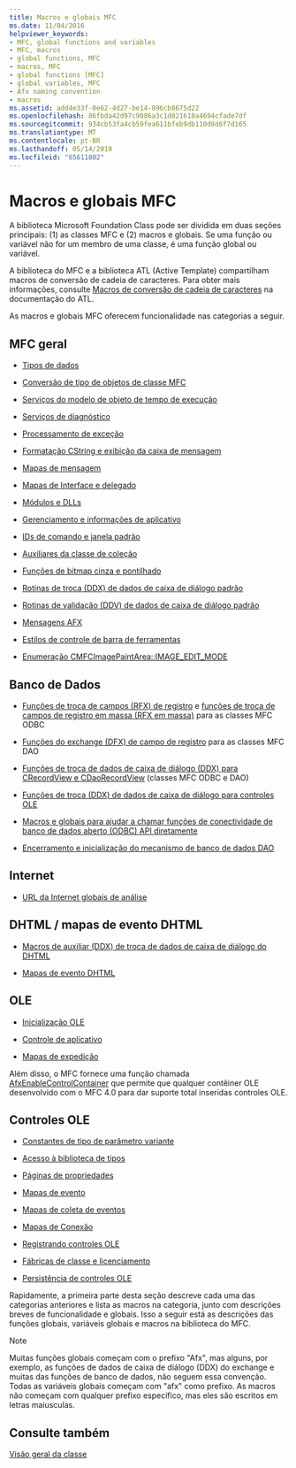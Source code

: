 ```yaml
---
title: Macros e globais MFC
ms.date: 11/04/2016
helpviewer_keywords:
- MFC, global functions and variables
- MFC, macros
- global functions, MFC
- macros, MFC
- global functions [MFC]
- global variables, MFC
- Afx naming convention
- macros
ms.assetid: add4e33f-0e62-4d27-be14-896cb8675d22
ms.openlocfilehash: 86fbda42d97c9086a3c1d021618a4694cfade7df
ms.sourcegitcommit: 934cb53fa4cb59fea611bfeb9db110d8d6f7d165
ms.translationtype: MT
ms.contentlocale: pt-BR
ms.lasthandoff: 05/14/2019
ms.locfileid: "65611802"
---
```

# <a name="mfc-macros-and-globals"></a>Macros e globais MFC

A biblioteca Microsoft Foundation Class pode ser dividida em duas seções principais: (1) as classes MFC e (2) macros e globais. Se uma função ou variável não for um membro de uma classe, é uma função global ou variável.

A biblioteca do MFC e a biblioteca ATL (Active Template) compartilham macros de conversão de cadeia de caracteres. Para obter mais informações, consulte [Macros de conversão de cadeia de caracteres](../../atl/reference/string-conversion-macros.md) na documentação do ATL.

As macros e globais MFC oferecem funcionalidade nas categorias a seguir.

## <a name="general-mfc"></a>MFC geral

- [Tipos de dados](data-types-mfc.md)

- [Conversão de tipo de objetos de classe MFC](type-casting-of-mfc-class-objects.md)

- [Serviços do modelo de objeto de tempo de execução](run-time-object-model-services.md)

- [Serviços de diagnóstico](diagnostic-services.md)

- [Processamento de exceção](exception-processing.md)

- [Formatação CString e exibição da caixa de mensagem](cstring-formatting-and-message-box-display.md)

- [Mapas de mensagem](message-map-macros-mfc.md)

- [Mapas de Interface e delegado](delegate-and-interface-maps.md)

- [Módulos e DLLs](extension-dll-macros.md)

- [Gerenciamento e informações de aplicativo](application-information-and-management.md)

- [IDs de comando e janela padrão](standard-command-and-window-ids.md)

- [Auxiliares da classe de coleção](collection-class-helpers.md)

- [Funções de bitmap cinza e pontilhado](gray-and-dithered-bitmap-functions.md)

- [Rotinas de troca (DDX) de dados de caixa de diálogo padrão](standard-dialog-data-exchange-routines.md)

- [Rotinas de validação (DDV) de dados de caixa de diálogo padrão](standard-dialog-data-validation-routines.md)

- [Mensagens AFX](afx-messages.md)

- [Estilos de controle de barra de ferramentas](toolbar-control-styles.md)

- [Enumeração CMFCImagePaintArea::IMAGE_EDIT_MODE](cmfcimagepaintarea-image-edit-mode-enumeration.md)

## <a name="database"></a>Banco de Dados

- [Funções de troca de campos (RFX) de registro](record-field-exchange-functions.md) e [funções de troca de campos de registro em massa (RFX em massa)](record-field-exchange-functions.md) para as classes MFC ODBC

- [Funções do exchange (DFX) de campo de registro](record-field-exchange-functions.md) para as classes MFC DAO

- [Funções de troca de dados de caixa de diálogo (DDX) para CRecordView e CDaoRecordView](dialog-data-exchange-functions-for-crecordview-and-cdaorecordview.md) (classes MFC ODBC e DAO)

- [Funções de troca (DDX) de dados de caixa de diálogo para controles OLE](dialog-data-exchange-functions-for-ole-controls.md)

- [Macros e globais para ajudar a chamar funções de conectividade de banco de dados aberto (ODBC) API diretamente](database-macros-and-globals.md)

- [Encerramento e inicialização do mecanismo de banco de dados DAO](dao-database-engine-initialization-and-termination.md)

## <a name="internet"></a>Internet

- [URL da Internet globais de análise](internet-url-parsing-globals.md)

## <a name="dhtml--dhtml-event-maps"></a>DHTML / mapas de evento DHTML

- [Macros de auxiliar (DDX) de troca de dados de caixa de diálogo do DHTML](ddx-dhtml-helper-macros.md)

- [Mapas de evento DHTML](dhtml-event-maps.md)

## <a name="ole"></a>OLE

- [Inicialização OLE](ole-initialization.md)

- [Controle de aplicativo](application-control.md)

- [Mapas de expedição](dispatch-maps.md)

Além disso, o MFC fornece uma função chamada [AfxEnableControlContainer](ole-initialization.md#afxenablecontrolcontainer) que permite que qualquer contêiner OLE desenvolvido com o MFC 4.0 para dar suporte total inseridas controles OLE.

## <a name="ole-controls"></a>Controles OLE

- [Constantes de tipo de parâmetro variante](variant-parameter-type-constants.md)

- [Acesso à biblioteca de tipos](type-library-access.md)

- [Páginas de propriedades](property-pages-mfc.md)

- [Mapas de evento](event-maps.md)

- [Mapas de coleta de eventos](event-sink-maps.md)

- [Mapas de Conexão](connection-maps.md)

- [Registrando controles OLE](registering-ole-controls.md)

- [Fábricas de classe e licenciamento](class-factories-and-licensing.md)

- [Persistência de controles OLE](persistence-of-ole-controls.md)

Rapidamente, a primeira parte desta seção descreve cada uma das categorias anteriores e lista as macros na categoria, junto com descrições breves de funcionalidade e globais. Isso a seguir está as descrições das funções globais, variáveis globais e macros na biblioteca do MFC.

> [!NOTE]
>  Muitas funções globais começam com o prefixo "Afx", mas alguns, por exemplo, as funções de dados de caixa de diálogo (DDX) do exchange e muitas das funções de banco de dados, não seguem essa convenção. Todas as variáveis globais começam com "afx" como prefixo. As macros não começam com qualquer prefixo específico, mas eles são escritos em letras maiusculas.

## <a name="see-also"></a>Consulte também

[Visão geral da classe](../../mfc/class-library-overview.md)
